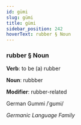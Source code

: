 ```yaml
---
id: gümi
slug: gümi
title: gümi
sidebar_position: 242
hoverText: rubber § Noun
---
```


### rubber § Noun

**Verb**: to be (a) rubber

**Noun**: rubbber

**Modifier**: rubber-related

German Gummi /ˈɡʊmi/

*Germanic Language Family*